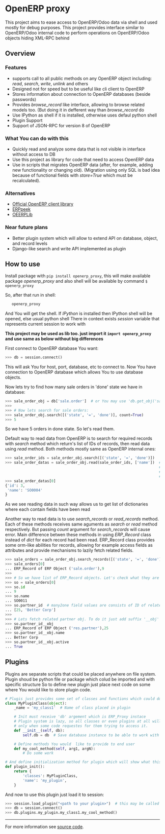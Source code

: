 OpenERP proxy
=============

This project aims to ease access to OpenERP/Odoo data via shell and used mostly for debug purposes.
This project provides interface similar to OpenERP/Odoo internal code to perform operations on
OpenERP/Odoo objects hiding XML-RPC behind

## Overview

### Features
   * supports call to all public methods on any OpenERP object including: *read*, *search*, *write*, *unlink* and others
   * Designed not for speed but to be useful like cli client to OpenERP
   * Stores information about connection to OpenERP databases (beside passwords)
   * Provides *browse_record* like interface, allowing to browse related models too. (But doing it in defferent way than *browse_record* do
   * Use IPython as shell if it is installed, otherwise uses defaul python shell
   * Plugin Support
   * Support of JSON-RPC for version 8 of OpenERP

### What You can do with this
   * Quickly read and analyze some data that is not visible in interface without access to DB
   * Use this project as library for code that need to access OpenERP data
   * Use in scripts that migrates OpenERP data (after, for example, adding new functionality or changing old).
     (Migration using only SQL is bad idea because of functional fields
     with *store=True* which must be recalculated).

### Alternatives
   * [Official OpenERP client library](https://github.com/OpenERP/openerp-client-lib)
   * [ERPpeek](https://pypi.python.org/pypi/ERPpeek)
   * [OEERPLib](https://pypi.python.org/pypi/OERPLib)

### Near future plans
   * Better plugin system which will allow to extend API on database, object, and record levels
   * Django-like search and write API implemented as plugin


How to use
----------

Install package with ``` pip install openerp_proxy ```, this will make available package *openerp_proxy*
and also shell will be available by command ```$ openerp_proxy```

So, after that run in shell:

```bash
   openerp_proxy
```

And You will get the shell. If *IPython* is installed then IPython shell will be opened, else usual python shell
There in context exists *session* variable that represents current session to work with

**This project may be used as lib too. just import it ```import openerp_proxy``` and use same as below without big differences**

First connect to OpenERP database You want:

```python
>>> db = session.connect()
```

This will ask You for host, port, database, etc to connect to.
Now You have connection to OpenERP database which allows You to use database objects.

Now lets try to find how many sale orders in 'done' state we have in database:

```python
>>> sale_order_obj = db['sale.order']  # or You may use 'db.get_obj('sale.order')' if You like
>>>
>>> # Now lets search for sale orders:
>>> sale_order_obj.search([('state', '=', 'done')], count=True)
>>> 5
```

So we have 5 orders in done state. So let's read them.

Default way to read data from OpenERP is to search for required records with *search* method
which return's list of IDs of records, then read data using *read* method. Both methods
mostly same as OpenERP internal ones:

```python
>>> sale_order_ids = sale_order_obj.search([('state', '=', 'done')])
>>> sale_order_datas = sale_order_obj.read(sale_order_ids, ['name'])  # Last argument is optional.
                                                                      # it describes list of fields to read
                                                                      # if it is not provided then all fields
                                                                      # will be read
>>> sale_order_datas[0]
{'id': 3,
 'name': 'SO0004'
}
```

As we see reading data in such way allows us to get list of dictionaries where each contain fields have been read

Another way to read data is to use *search_records* or *read_records* method. Each of these methods receives
same aguments as *search* or *read* method respectively. But passing *count* argument for *search_records* will cause error.
Main difference betwen these methods in using *ERP_Record* class instead of *dict* for each record had been read.
ERP_Record class provides some orm-like abilities for records, allowing for example access fields as attributes and
provide mechanisms to lazily fetch related fields.

```python
>>> sale_orders = sale_order_obj.search_records([('state', '=', 'done')])
>>> sale_orders[0]
... ERP_Record of ERP Object ('sale.order'),9
>>>
>>> # So we have list of ERP_Record objects. Let's check what they are
>>> so = sale_orders[0]
>>> so.id
... 9
>>> so.name
... SO0011
>>> so.partner_id  # many2one field values are consists of ID of related record and name of related record
... [25, 'Better Corp']
>>>
>>> # Lets fetch related partner obj. To do it just add suffix '__obj' to and of field name
>>> so.partner_id__obj
... ERP_Record of ERP Object ('res.partner'),25
>>> so.partner_id__obj.name
... Better Corp
>>> so.partner_id__obj.active
... True
```


Plugins
-------

Plugins are separate scripts that could be placed anywhere on file system.
Plugin shoud be python file or package which colud be imported and with specific structure
So to define new plugin just place next code on some where You would like to store plugin code.

```python
# Plugis just provides some set of classes and functions which could do some predefined work
class MyPluginClass(object):
    _name = 'my_class1'  # Name of class placed in plugin

    # Init must receive 'db' argement which is ERP_Proxy instace
    # Plugin system is lazy, so all classes or even plugins at all will be initialized
    # only when some code requestes for them trying to access it.
    def __init__(self, db):
        self.db = db  # Save database instance to be able to work with data letter

    # Define methods You would  like to provide to end user
    def my_cool_method(self, arg1, argN):
        # Do some work

# And define initialization method for plugin which will show what this plugin provides to user
def plugin_init():
    return {
        'classes': MyPluginClass,
        'name': 'my_plugin',
    }
```

And now to use this plugin just load it to session:

```python
>>> session.load_plugin("<path to your plugin>")  # this may be called in any place of code.
>>> db = session.connect()
>>> db.plugins.my_plugin.my_class1.my_cool_method()
```


---------------------------------------------
For more information see [source code](https://github.com/katyukha/openerp-proxy).

